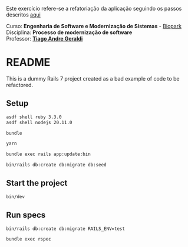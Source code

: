 Este exercício refere-se a refatoriação da aplicação seguindo os passos descritos [aqui](https://gist.github.com/tiagogeraldi/dd1fc01db7194166a79a57cd2d5e19de)

Curso: **Engenharia de Software e Modernização de Sistemas** - [Biopark](https://bioparkeducacao.com)  
Disciplina: **Processo de modernização de software**   
Professor: **[Tiago Andre Geraldi](https://gist.github.com/tiagogeraldi)**  

# README

This is a dummy Rails 7 project created as a bad example of code to be refactored.

## Setup

```sh
asdf shell ruby 3.3.0
asdf shell nodejs 20.11.0

bundle

yarn

bundle exec rails app:update:bin

bin/rails db:create db:migrate db:seed
```


## Start the project

```sh
bin/dev
```

## Run specs

```sh
bin/rails db:create db:migrate RAILS_ENV=test

bundle exec rspec
```
